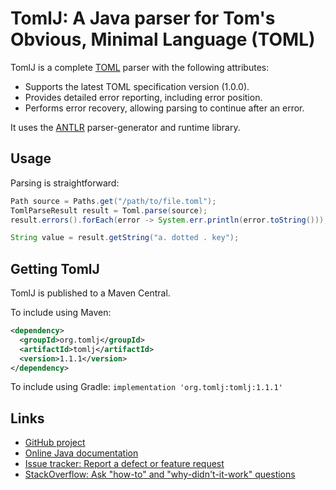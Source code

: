# TomlJ: A Java parser for Tom's Obvious, Minimal Language (TOML)

TomlJ is a complete [TOML](https://github.com/toml-lang/toml) parser with the
following attributes:

* Supports the latest TOML specification version (1.0.0).
* Provides detailed error reporting, including error position.
* Performs error recovery, allowing parsing to continue after an error.

It uses the [ANTLR](https://github.com/antlr/antlr4/) parser-generator and
runtime library.

## Usage

Parsing is straightforward:

```java
Path source = Paths.get("/path/to/file.toml");
TomlParseResult result = Toml.parse(source);
result.errors().forEach(error -> System.err.println(error.toString()));

String value = result.getString("a. dotted . key");
```

## Getting TomlJ

TomlJ is published to a Maven Central.

To include using Maven:
```xml
<dependency>
  <groupId>org.tomlj</groupId>
  <artifactId>tomlj</artifactId>
  <version>1.1.1</version>
</dependency>
```

To include using Gradle: `implementation 'org.tomlj:tomlj:1.1.1'`

## Links

- [GitHub project](https://github.com/tomlj/tomlj)
- [Online Java documentation](https://tomlj.org/docs/java/latest/org/tomlj/package-summary.html)
- [Issue tracker: Report a defect or feature request](https://github.com/tomlj/tomlj/issues/new)
- [StackOverflow: Ask "how-to" and "why-didn't-it-work" questions](https://stackoverflow.com/questions/ask?tags=tomlj)
